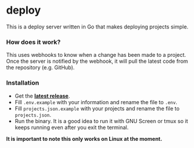 # deploy

This is a deploy server written in Go that makes deploying projects simple.

### How does it work?
This uses webhooks to know when a change has been made to a project. Once the server is notified by the webhook, it will pull the latest code from the repository (e.g. GitHub).

### Installation
- Get the **[latest release](https://github.com/jellz/deploy/releases/latest)**.
- Fill `.env.example` with your information and rename the file to `.env`.
- Fill `projects.json.example` with your projects and rename the file to `projects.json`.
- Run the binary. It is a good idea to run it with GNU Screen or tmux so it keeps running even after you exit the terminal.

**It is important to note this only works on Linux at the moment.**
